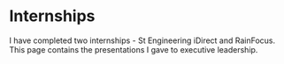 # Internships
I have completed two internships - St Engineering iDirect and RainFocus. This page contains the presentations I gave to executive leadership.
